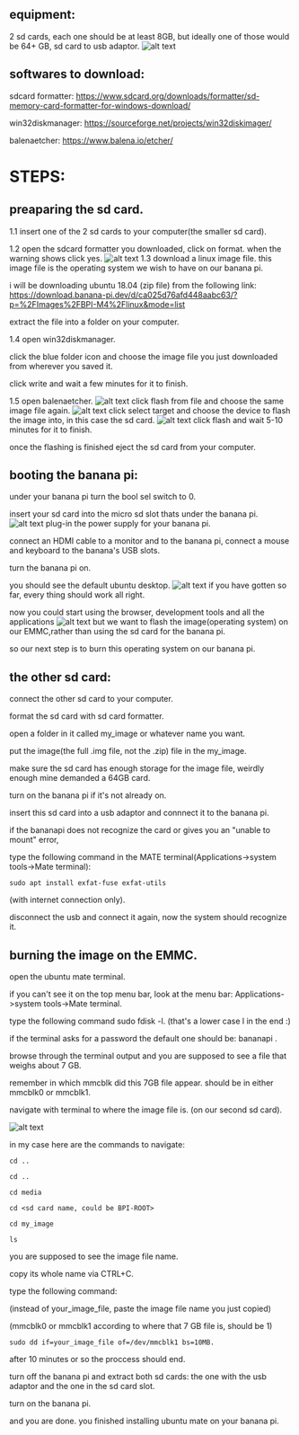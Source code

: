 ## equipment:

2 sd cards, each one should be at least 8GB, but ideally one of those would be 64+ GB, sd card to usb adaptor.
![alt text](https://github.com/tomer-erez/install-linux-os-banana-pi-m4/blob/main/banana%20instructions/equipment.jpeg)
## softwares to download:

sdcard formatter: https://www.sdcard.org/downloads/formatter/sd-memory-card-formatter-for-windows-download/

win32diskmanager: https://sourceforge.net/projects/win32diskimager/

balenaetcher: https://www.balena.io/etcher/


# STEPS:

##  preaparing the sd card. 

1.1 insert one of the 2 sd cards to your computer(the smaller sd card). 

1.2 open the sdcard formatter you downloaded, click on format. when the warning shows click yes.
![alt text](https://github.com/tomer-erez/install-linux-os-banana-pi-m4/blob/main/banana%20instructions/sdformatter-1.jpg)
1.3 download a linux image file. this image file is the operating system we wish to have on our banana pi.

i will be downloading ubuntu 18.04 (zip file) from the following link:
https://download.banana-pi.dev/d/ca025d76afd448aabc63/?p=%2FImages%2FBPI-M4%2Flinux&mode=list

extract the file into a folder on your computer.

1.4 open win32diskmanager.

click the blue folder icon and choose the image file you just downloaded from wherever you saved it.

click write and wait a few minutes for it to finish.


1.5 open balenaetcher.
![alt text](https://github.com/tomer-erez/install-linux-os-banana-pi-m4/blob/main/banana%20instructions/balena1_page-0001.jpg)
click flash from file and choose the same image file again.
![alt text](https://github.com/tomer-erez/install-linux-os-banana-pi-m4/blob/main/banana%20instructions/balena2_page-0001.jpg)
click select target and choose the device to flash the image into, in this case the sd card.
![alt text](https://github.com/tomer-erez/install-linux-os-banana-pi-m4/blob/main/banana%20instructions/balena3_page-0001.jpg)
click flash and wait 5-10 minutes for it to finish. 

once the flashing is finished eject the sd card from your computer.


## booting the banana pi:

under your banana pi turn the bool sel switch to 0.

insert your sd card into the micro sd slot thats under the banana pi.
![alt text](https://github.com/tomer-erez/install-linux-os-banana-pi-m4/blob/main/banana%20instructions/sel%20switch-1.jpg)
plug-in the power supply for your banana pi.

connect an HDMI cable to a monitor and to the banana pi, connect a mouse and keyboard to the banana's USB slots.

turn the banana pi on.

you should see the default ubuntu desktop.
![alt text](https://github.com/tomer-erez/install-linux-os-banana-pi-m4/blob/main/banana%20instructions/desktop%20screen.jpg)
if you have gotten so far, every thing should work all right.

now you could start using the browser, development tools and all the applications
![alt text](https://github.com/tomer-erez/install-linux-os-banana-pi-m4/blob/main/banana%20instructions/pre%20burn%20desktop.png)
but we want to flash the image(operating system) on our EMMC,rather than using the sd card for the banana pi.

so our next step is to burn this operating system on our banana pi.


## the other sd card:

connect the other sd card to your computer.

format the sd card with sd card formatter.

open a folder in it called my_image or whatever name you want. 

put the image(the full .img file, not the .zip) file in the my_image.

make sure the sd card has enough storage for the image file, weirdly enough mine demanded a 64GB card.

turn on the banana pi if it's not already on.

insert this sd card into a usb adaptor and connnect it to the banana pi.

if the bananapi does not recognize the card or gives you an "unable to mount" error,

type the following command in the MATE terminal(Applications->system tools->Mate terminal):
```
sudo apt install exfat-fuse exfat-utils
```
(with internet connection only).

disconnect the usb and connect it again, now the system should recognize it.




## burning the image on the EMMC.

open the ubuntu mate terminal.

if you can't see it on the top menu bar, look at the menu bar: Applications->system tools->Mate terminal.

type the following command sudo fdisk -l.   (that's a lower case l in the end :)

if the terminal asks for a password the default one should be: bananapi .

browse through the terminal output and you are supposed to see a file that weighs about 7 GB.

remember in which mmcblk did this 7GB file appear. should be in either mmcblk0 or mmcblk1.

navigate with terminal to where the image file is. (on our second sd card).

![alt text](https://github.com/tomer-erez/install-linux-os-banana-pi-m4/blob/main/banana%20instructions/cmd.png)

in my case here are the commands to navigate:
```
cd ..
```
```
cd ..
```
```
cd media 
```
```
cd <sd card name, could be BPI-ROOT>
```
```
cd my_image
```
```
ls
```
you are supposed to see the image file name.

copy its whole name via CTRL+C.

type the following command:

(instead of your_image_file, paste the image file name you just copied)

(mmcblk0 or mmcblk1 according to where that 7 GB file is, should be 1)
```
sudo dd if=your_image_file of=/dev/mmcblk1 bs=10MB.
```
after 10 minutes or so the proccess should end.

turn off the banana pi and extract both sd cards: the one with the usb adaptor and the one in the sd card slot.

turn on the banana pi.

and you are done. you finished installing ubuntu mate on your banana pi.












